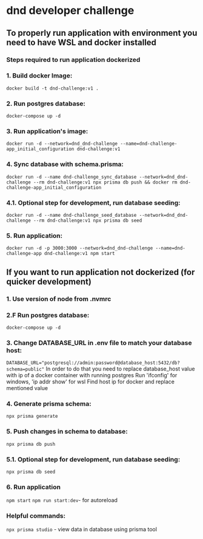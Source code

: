 # dnd developer challenge

## To properly run application with environment you need to have WSL and docker installed

  
  
  
### Steps required to run application dockerized

### 1. Build docker Image:
```docker build -t dnd-challenge:v1 .```

### 2. Run postgres database:
```docker-compose up -d```

### 3. Run application's image:
```docker run -d --network=dnd_dnd-challenge --name=dnd-challenge-app_initial_configuration dnd-challenge:v1```

### 4. Sync database with schema.prisma:
```docker run -d --name dnd-challenge_sync_database --network=dnd_dnd-challenge --rm dnd-challenge:v1 npx prisma db push && docker rm dnd-challenge-app_initial_configuration```

### 4.1. Optional step for development, run database seeding:
```docker run -d --name dnd-challenge_seed_database --network=dnd_dnd-challenge --rm dnd-challenge:v1 npx prisma db seed```

### 5. Run application:
```docker run -d -p 3000:3000 --network=dnd_dnd-challenge --name=dnd-challenge-app dnd-challenge:v1 npm start```
  
  
  
## If you want to run application not dockerized (for quicker development)

### 1. Use version of node from .nvmrc

### 2.F Run postgres database:
```docker-compose up -d```

### 3. Change DATABASE_URL in .env file to match your database host:
```DATABASE_URL="postgresql://admin:password@database_host:5432/db?schema=public"```
In order to do that you need to replace database_host value with ip of a docker container with running postgres
Run 'ifconfig' for windows, 'ip addr show' for wsl
Find host ip for docker and replace mentioned value

### 4. Generate prisma schema:
```npx prisma generate```

### 5. Push changes in schema to database:
```npx prisma db push```

### 5.1. Optional step for development, run database seeding:
```npx prisma db seed```

### 6. Run application
```npm start```
```npm run start:dev```- for autoreload 
  
  
### Helpful commands:
```npx prisma studio``` - view data in database using prisma tool